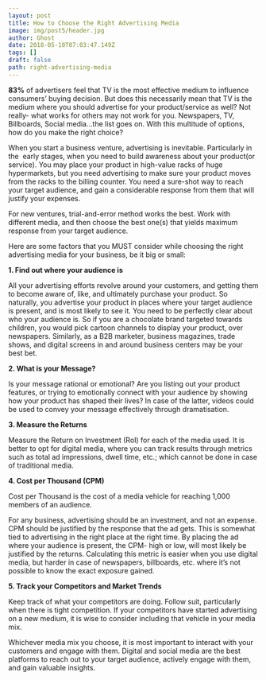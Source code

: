 ```yaml
---
layout: post
title: How to Choose the Right Advertising Media
image: img/post5/header.jpg
author: Ghost
date: 2018-05-10T07:03:47.149Z
tags: []
draft: false
path: right-advertising-media
---
```


**83%** of advertisers feel that TV is the most effective medium to influence consumers’ buying decision. But does this necessarily mean that TV is the medium where you should advertise for your product/service as well? Not really- what works for others may not work for you. Newspapers, TV, Billboards, Social media...the list goes on. With this multitude of options, how do you make the right choice?


When you start a business venture, advertising is inevitable. Particularly in the  early stages, when you need to build awareness about your product(or service). You may place your product in high-value racks of huge hypermarkets, but you need advertising to make sure your product moves from the racks to the billing counter. You need a sure-shot way to reach your target audience, and gain a considerable response from them that will justify your expenses.


For new ventures, trial-and-error method works the best. Work with different media, and then choose the best one(s) that yields maximum response from your target audience.


Here are some factors that you MUST consider while choosing the right advertising media for your business, be it big or small:

**1. Find out where your audience is**

All your advertising efforts revolve around your customers, and getting them to become aware of, like, and ultimately purchase your product. So naturally, you advertise your product in places where your target audience is present, and is most likely to see it. You need to be perfectly clear about who your audience is. So if you are a chocolate brand targeted towards children, you would pick cartoon channels to display your product, over newspapers. Similarly, as a B2B marketer, business magazines, trade shows, and digital screens in and around business centers may be your best bet.

**2. What is your Message?**

Is your message rational or emotional? Are you listing out your product features, or trying to emotionally connect with your audience by showing how your product has shaped their lives? In case of the latter, videos could be used to convey your message effectively through dramatisation.


**3. Measure the Returns**

Measure the Return on Investment (RoI) for each of the media used. It is better to opt for digital media, where you can track results through metrics such as total ad impressions, dwell time, etc.; which cannot be done in case of traditional media.


**4. Cost per Thousand (CPM)**

Cost per Thousand is the cost of a media vehicle for reaching 1,000 members of an audience.


For any business, advertising should be an investment, and not an expense. CPM should be justified by the response that the ad gets. This is somewhat tied to advertising in the right place at the right time. By placing the ad where your audience is present, the CPM- high or low, will most likely be justified by the returns. Calculating this metric is easier when you use digital media, but harder in case of newspapers, billboards, etc. where it’s not possible to know the exact exposure gained.


**5. Track your Competitors and Market Trends**

Keep track of what your competitors are doing. Follow suit, particularly when there is tight competition. If your competitors have started advertising on a new medium, it is wise to consider including that vehicle in your media mix.


Whichever media mix you choose, it is most important to interact with your customers and engage with them. Digital and social media are the best platforms to reach out to your target audience, actively engage with them, and gain valuable insights.